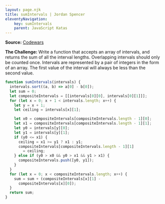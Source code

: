 ```yaml
---
layout: page.njk
title: sumIntervals | Jordan Spencer
eleventyNavigation:
    key: sumIntervals
    parent: JavaScript Katas
---
```


**Source:** [Codewars](https://www.codewars.com/kata/52b7ed099cdc285c300001cd)

**The Challenge:** Write a function that accepts an array of intervals, and returns the sum of all the interval lengths. Overlapping intervals should only be counted once. Intervals are represented by a pair of integers in the form of an array. The first value of the interval will always be less than the second value.

```js
function sumIntervals(intervals) {
  intervals.sort((a, b) => a[0] - b[0]);
  let sum = 0;
  let compositeIntervals = [[intervals[0][0], intervals[0][1]]];
  for (let x = 0; x + 1 < intervals.length; x++) {
    let y = x + 1;
    let ceiling = intervals[x][1];

    let x0 = compositeIntervals[compositeIntervals.length - 1][0];
    let x1 = compositeIntervals[compositeIntervals.length - 1][1];
    let y0 = intervals[y][0];
    let y1 = intervals[y][1];
    if (y0 <= x1) {
      ceiling = x1 >= y1 ? x1 : y1;
      compositeIntervals[compositeIntervals.length - 1][1]
        = ceiling;
    } else if (y0 > x0 && y0 > x1 && y1 > x1) {
      compositeIntervals.push([y0, y1]);
    }
  }
  for (let x = 0; x < compositeIntervals.length; x++) {
    sum = sum + (compositeIntervals[x][1] - 
      compositeIntervals[x][0]);
  }
  return sum;
}
```
